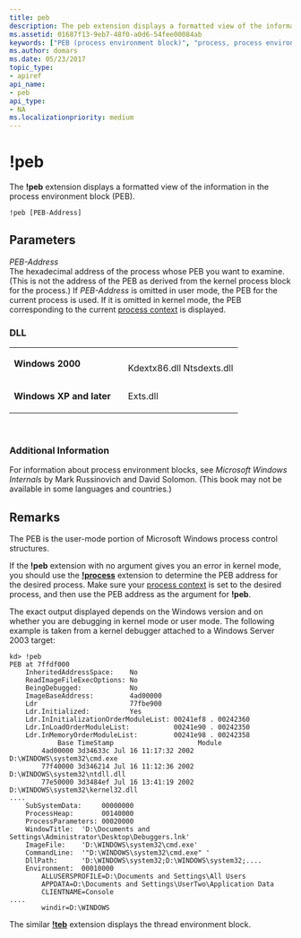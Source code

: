 ```yaml
---
title: peb
description: The peb extension displays a formatted view of the information in the process environment block (PEB).
ms.assetid: 01687f13-9eb7-48f0-a0d6-54fee00084ab
keywords: ["PEB (process environment block)", "process, process environment block (PEB)", "peb Windows Debugging"]
ms.author: domars
ms.date: 05/23/2017
topic_type:
- apiref
api_name:
- peb
api_type:
- NA
ms.localizationpriority: medium
---
```


# !peb


The **!peb** extension displays a formatted view of the information in the process environment block (PEB).

```dbgcmd
!peb [PEB-Address]
```

## <span id="ddk__peb_dbg"></span><span id="DDK__PEB_DBG"></span>Parameters


<span id="_______PEB-Address______"></span><span id="_______peb-address______"></span><span id="_______PEB-ADDRESS______"></span> *PEB-Address*   
The hexadecimal address of the process whose PEB you want to examine. (This is not the address of the PEB as derived from the kernel process block for the process.) If *PEB-Address* is omitted in user mode, the PEB for the current process is used. If it is omitted in kernel mode, the PEB corresponding to the current [process context](changing-contexts.md#process-context) is displayed.

### <span id="DLL"></span><span id="dll"></span>DLL

<table>
<colgroup>
<col width="50%" />
<col width="50%" />
</colgroup>
<tbody>
<tr class="odd">
<td align="left"><p><strong>Windows 2000</strong></p></td>
<td align="left"><p></p>
Kdextx86.dll
Ntsdexts.dll</td>
</tr>
<tr class="even">
<td align="left"><p><strong>Windows XP and later</strong></p></td>
<td align="left"><p>Exts.dll</p></td>
</tr>
</tbody>
</table>

 

### <span id="Additional_Information"></span><span id="additional_information"></span><span id="ADDITIONAL_INFORMATION"></span>Additional Information

For information about process environment blocks, see *Microsoft Windows Internals* by Mark Russinovich and David Solomon. (This book may not be available in some languages and countries.)

Remarks
-------

The PEB is the user-mode portion of Microsoft Windows process control structures.

If the **!peb** extension with no argument gives you an error in kernel mode, you should use the [**!process**](-process.md) extension to determine the PEB address for the desired process. Make sure your [process context](changing-contexts.md#process-context) is set to the desired process, and then use the PEB address as the argument for **!peb**.

The exact output displayed depends on the Windows version and on whether you are debugging in kernel mode or user mode. The following example is taken from a kernel debugger attached to a Windows Server 2003 target:

```dbgcmd
kd> !peb
PEB at 7ffdf000
    InheritedAddressSpace:    No
    ReadImageFileExecOptions: No
    BeingDebugged:            No
    ImageBaseAddress:         4ad00000
    Ldr                       77fbe900
    Ldr.Initialized:          Yes
    Ldr.InInitializationOrderModuleList: 00241ef8 . 00242360
    Ldr.InLoadOrderModuleList:           00241e90 . 00242350
    Ldr.InMemoryOrderModuleList:         00241e98 . 00242358
            Base TimeStamp                     Module
        4ad00000 3d34633c Jul 16 11:17:32 2002 D:\WINDOWS\system32\cmd.exe
        77f40000 3d346214 Jul 16 11:12:36 2002 D:\WINDOWS\system32\ntdll.dll
        77e50000 3d3484ef Jul 16 13:41:19 2002 D:\WINDOWS\system32\kernel32.dll
....
    SubSystemData:     00000000
    ProcessHeap:       00140000
    ProcessParameters: 00020000
    WindowTitle:  'D:\Documents and Settings\Administrator\Desktop\Debuggers.lnk'
    ImageFile:    'D:\WINDOWS\system32\cmd.exe'
    CommandLine:  '"D:\WINDOWS\system32\cmd.exe" '
    DllPath:      'D:\WINDOWS\system32;D:\WINDOWS\system32;....
    Environment:  00010000
        ALLUSERSPROFILE=D:\Documents and Settings\All Users
        APPDATA=D:\Documents and Settings\UserTwo\Application Data
        CLIENTNAME=Console
....
        windir=D:\WINDOWS
```

The similar [**!teb**](-teb.md) extension displays the thread environment block.

 

 





